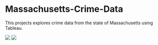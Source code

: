 # Massachusetts-Crime-Data
This projects explores crime data from the state of Massachusetts using Tableau.


![]("image1.png")
![]("image2.png")
